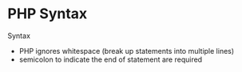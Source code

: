 # PHP Syntax

Syntax
- PHP ignores whitespace (break up statements into multiple lines)
- semicolon to indicate the end of statement are required
